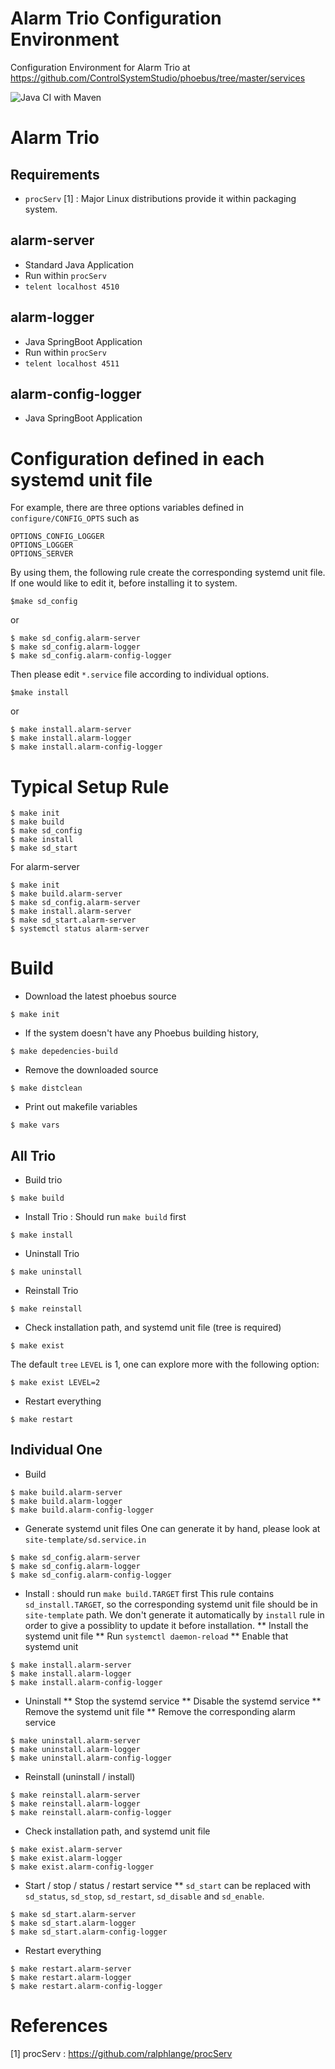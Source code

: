 Alarm Trio Configuration Environment
===

Configuration Environment for Alarm Trio at https://github.com/ControlSystemStudio/phoebus/tree/master/services

![Java CI with Maven](https://github.com/jeonghanlee/alarms-env/workflows/Java%20CI%20with%20Maven/badge.svg)

# Alarm Trio

## Requirements
* `procServ` [1] : Major Linux distributions provide it within packaging system. 

## alarm-server
* Standard Java Application
* Run within `procServ`
* `telent localhost 4510`

## alarm-logger
* Java SpringBoot Application 
* Run within `procServ`
* `telent localhost 4511`

## alarm-config-logger
* Java SpringBoot Application


# Configuration defined in each systemd unit file

For example, there are three options variables defined in `configure/CONFIG_OPTS` such as 
```
OPTIONS_CONFIG_LOGGER
OPTIONS_LOGGER
OPTIONS_SERVER
```
By using them, the following rule create the corresponding systemd unit file. If one would like to edit it, before installing it to system. 

```
$make sd_config
```
or
```
$ make sd_config.alarm-server
$ make sd_config.alarm-logger
$ make sd_config.alarm-config-logger
```

Then please edit `*.service` file according to individual options. 

```
$make install 
```
or 
```
$ make install.alarm-server
$ make install.alarm-logger
$ make install.alarm-config-logger
```

# Typical Setup Rule

```
$ make init
$ make build
$ make sd_config
$ make install
$ make sd_start
```
For alarm-server

```
$ make init
$ make build.alarm-server
$ make sd_config.alarm-server
$ make install.alarm-server
$ make sd_start.alarm-server
$ systemctl status alarm-server
```


# Build

* Download the latest phoebus source
```
$ make init
```

* If the system doesn't have any Phoebus building history, 
```
$ make depedencies-build
```

* Remove the downloaded source
```
$ make distclean
```

* Print out makefile variables
```
$ make vars
```


## All Trio

* Build trio
```
$ make build
```
* Install Trio : Should run `make build` first

```
$ make install
```
* Uninstall Trio
```
$ make uninstall
```

* Reinstall Trio
```
$ make reinstall
```

* Check installation path, and systemd unit file (tree is required)
```
$ make exist
```
The default `tree` `LEVEL` is 1, one can explore more with the following option:
```
$ make exist LEVEL=2
```

* Restart everything

```
$ make restart
```



## Individual One

* Build
```
$ make build.alarm-server
$ make build.alarm-logger
$ make build.alarm-config-logger
```

* Generate systemd unit files
One can generate it by hand, please look at `site-template/sd.service.in`
```
$ make sd_config.alarm-server
$ make sd_config.alarm-logger
$ make sd_config.alarm-config-logger

```

* Install : should run `make build.TARGET` first
This rule contains `sd_install.TARGET`, so the corresponding systemd unit file should be in `site-template` path. We don't generate it automatically by `install` rule in order to give a possiblity to update it before installation. 
** Install the systemd unit file
** Run `systemctl daemon-reload`
** Enable that systemd unit
```
$ make install.alarm-server
$ make install.alarm-logger
$ make install.alarm-config-logger
```

* Uninstall 
** Stop the systemd service
** Disable the systemd service
** Remove the systemd unit file
** Remove the corresponding alarm service

```
$ make uninstall.alarm-server
$ make uninstall.alarm-logger
$ make uninstall.alarm-config-logger
```

* Reinstall (uninstall / install)
```
$ make reinstall.alarm-server
$ make reinstall.alarm-logger
$ make reinstall.alarm-config-logger
```


* Check installation path, and systemd unit file
```
$ make exist.alarm-server
$ make exist.alarm-logger
$ make exist.alarm-config-logger
```




* Start / stop / status / restart service
** `sd_start` can be replaced with `sd_status`, `sd_stop`, `sd_restart`, `sd_disable` and `sd_enable`. 

```
$ make sd_start.alarm-server
$ make sd_start.alarm-logger
$ make sd_start.alarm-config-logger
```

* Restart everything

```
$ make restart.alarm-server
$ make restart.alarm-logger
$ make restart.alarm-config-logger
```

# References
[1] procServ : https://github.com/ralphlange/procServ
